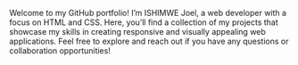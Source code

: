 Welcome to my GitHub portfolio! I’m ISHIMWE Joel, a web developer with a focus on HTML and CSS. Here, you’ll find a collection of my projects that showcase my skills in creating responsive and visually appealing web applications. Feel free to explore and reach out if you have any questions or collaboration opportunities!
